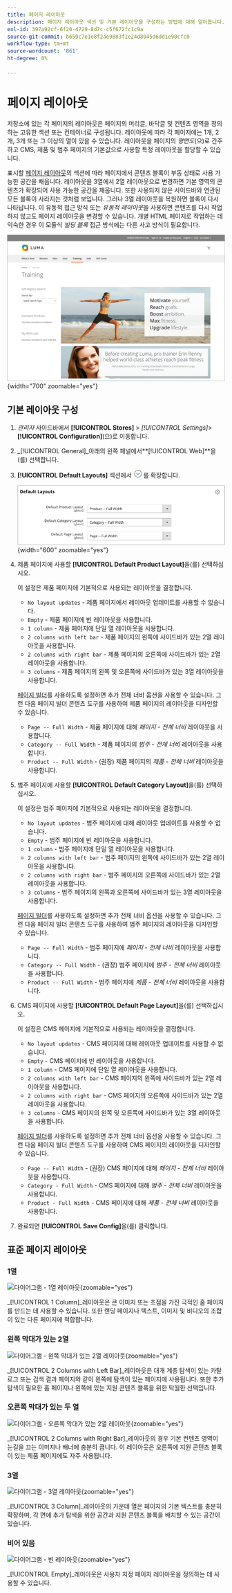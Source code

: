 ```yaml
---
title: 페이지 레이아웃
description: 페이지 레이아웃 섹션 및 기본 레이아웃을 구성하는 방법에 대해 알아봅니다.
exl-id: 397a92cf-6f20-4729-8d7c-c5f672fc1c9a
source-git-commit: b659c7e1e8f2ae9883f1e24d8045d6dd1e90cfc0
workflow-type: tm+mt
source-wordcount: '861'
ht-degree: 0%

---
```


# 페이지 레이아웃

저장소에 있는 각 페이지의 레이아웃은 페이지의 머리글, 바닥글 및 컨텐츠 영역을 정의하는 고유한 섹션 또는 컨테이너로 구성됩니다. 레이아웃에 따라 각 페이지에는 1개, 2개, 3개 또는 그 이상의 열이 있을 수 있습니다. 레이아웃을 페이지의 _평면도_(으)로 간주하고 CMS, 제품 및 범주 페이지의 기본값으로 사용할 특정 레이아웃을 할당할 수 있습니다.

표시할 [페이지 레이아웃](layout-updates.md)의 섹션에 따라 페이지에서 콘텐츠 블록이 부동 상태로 사용 가능한 공간을 채웁니다. 레이아웃을 3열에서 2열 레이아웃으로 변경하면 기본 영역의 콘텐츠가 확장되어 사용 가능한 공간을 채웁니다. 또한 사용되지 않은 사이드바와 연관된 모든 블록이 사라지는 것처럼 보입니다. 그러나 3열 레이아웃을 복원하면 블록이 다시 나타납니다. 이 유동적 접근 방식 또는 _유동적 레이아웃_&#x200B;을 사용하면 콘텐츠를 다시 작업하지 않고도 페이지 레이아웃을 변경할 수 있습니다. 개별 HTML 페이지로 작업하는 데 익숙한 경우 이 모듈식 _빌딩 블록_ 접근 방식에는 다른 사고 방식이 필요합니다.

![왼쪽 막대 페이지 레이아웃이 있는 표준 2열](./assets/storefront-2-column-ee.png){width="700" zoomable="yes"}

## 기본 레이아웃 구성

1. _관리자_ 사이드바에서 **[!UICONTROL Stores]** > _[!UICONTROL Settings]_>**[!UICONTROL Configuration]**(으)로 이동합니다.

1. _[!UICONTROL General]_아래의 왼쪽 패널에서&#x200B;**[!UICONTROL Web]**을(를) 선택합니다.

1. **[!UICONTROL Default Layouts]** 섹션에서 ![확장 선택기](../assets/icon-display-expand.png)를 확장합니다.

   ![기본 레이아웃](./assets/web-default-layouts.png){width="600" zoomable="yes"}

1. 제품 페이지에 사용할 **[!UICONTROL Default Product Layout]**&#x200B;을(를) 선택하십시오.

   이 설정은 제품 페이지에 기본적으로 사용되는 레이아웃을 결정합니다.

   - `No layout updates` - 제품 페이지에서 레이아웃 업데이트를 사용할 수 없습니다.
   - `Empty` - 제품 페이지에 빈 레이아웃을 사용합니다.
   - `1 column` - 제품 페이지에 단일 열 레이아웃을 사용합니다.
   - `2 columns with left bar` - 제품 페이지의 왼쪽에 사이드바가 있는 2열 레이아웃을 사용합니다.
   - `2 columns with right bar` - 제품 페이지의 오른쪽에 사이드바가 있는 2열 레이아웃을 사용합니다.
   - `3 columns` - 제품 페이지의 왼쪽 및 오른쪽에 사이드바가 있는 3열 레이아웃을 사용합니다.

   [페이지 빌더](../page-builder/introduction.md)를 사용하도록 설정하면 추가 전체 너비 옵션을 사용할 수 있습니다. 그런 다음 페이지 빌더 콘텐츠 도구를 사용하여 제품 페이지의 레이아웃을 디자인할 수 있습니다.

   - `Page -- Full Width` - 제품 페이지에 대해 _페이지 - 전체 너비_ 레이아웃을 사용합니다.
   - `Category -- Full Width` - 제품 페이지의 _범주 - 전체 너비_ 레이아웃을 사용합니다.
   - `Product -- Full Width` - (권장) 제품 페이지의 _제품 - 전체 너비_ 레이아웃을 사용합니다.

1. 범주 페이지에 사용할 **[!UICONTROL Default Category Layout]**&#x200B;을(를) 선택하십시오.

   이 설정은 범주 페이지에 기본적으로 사용되는 레이아웃을 결정합니다.

   - `No layout updates` - 범주 페이지에 대해 레이아웃 업데이트를 사용할 수 없습니다.
   - `Empty` - 범주 페이지에 빈 레이아웃을 사용합니다.
   - `1 column` - 범주 페이지에 단일 열 레이아웃을 사용합니다.
   - `2 columns with left bar` - 범주 페이지의 왼쪽에 사이드바가 있는 2열 레이아웃을 사용합니다.
   - `2 columns with right bar` - 범주 페이지의 오른쪽에 사이드바가 있는 2열 레이아웃을 사용합니다.
   - `3 columns` - 범주 페이지의 왼쪽과 오른쪽에 사이드바가 있는 3열 레이아웃을 사용합니다.

   [페이지 빌더](../page-builder/introduction.md)를 사용하도록 설정하면 추가 전체 너비 옵션을 사용할 수 있습니다. 그런 다음 페이지 빌더 콘텐츠 도구를 사용하여 범주 페이지의 레이아웃을 디자인할 수 있습니다.

   - `Page -- Full Width` - 범주 페이지에 _페이지 - 전체 너비_ 레이아웃을 사용합니다.
   - `Category -- Full Width` - (권장) 범주 페이지에 _범주 - 전체 너비_ 레이아웃을 사용합니다.
   - `Product -- Full Width` - 범주 페이지에 _제품 - 전체 너비_ 레이아웃을 사용합니다.

1. CMS 페이지에 사용할 **[!UICONTROL Default Page Layout]**&#x200B;을(를) 선택하십시오.

   이 설정은 CMS 페이지에 기본적으로 사용되는 레이아웃을 결정합니다.

   - `No layout updates` - CMS 페이지에 대해 레이아웃 업데이트를 사용할 수 없습니다.
   - `Empty` - CMS 페이지에 빈 레이아웃을 사용합니다.
   - `1 column` - CMS 페이지에 단일 열 레이아웃을 사용합니다.
   - `2 columns with left bar` - CMS 페이지의 왼쪽에 사이드바가 있는 2열 레이아웃을 사용합니다.
   - `2 columns with right bar` - CMS 페이지의 오른쪽에 사이드바가 있는 2열 레이아웃을 사용합니다.
   - `3 columns` - CMS 페이지의 왼쪽 및 오른쪽에 사이드바가 있는 3열 레이아웃을 사용합니다.

   [페이지 빌더](../page-builder/introduction.md)를 사용하도록 설정하면 추가 전체 너비 옵션을 사용할 수 있습니다. 그런 다음 페이지 빌더 콘텐츠 도구를 사용하여 CMS 페이지의 레이아웃을 디자인할 수 있습니다.

   - `Page -- Full Width` - (권장) CMS 페이지에 대해 _페이지 - 전체 너비_ 레이아웃을 사용합니다.
   - `Category - Full Width` - CMS 페이지에 대해 _범주 - 전체 너비_ 레이아웃을 사용합니다.
   - `Product - Full Width` - CMS 페이지에 대해 _제품 - 전체 너비_ 레이아웃을 사용합니다.

1. 완료되면 **[!UICONTROL Save Config]**&#x200B;을(를) 클릭합니다.

## 표준 페이지 레이아웃

### 1열

![다이어그램 - 1열 레이아웃](./assets/layout-1-col-th.png){zoomable="yes"}

_[!UICONTROL 1 Column]_레이아웃은 큰 이미지 또는 초점을 가진 극적인 홈 페이지를 만드는 데 사용할 수 있습니다. 또한 랜딩 페이지나 텍스트, 이미지 및 비디오의 조합이 있는 다른 페이지에 적합합니다.

### 왼쪽 막대가 있는 2열

![다이어그램 - 왼쪽 막대가 있는 2열 레이아웃](./assets/layout-2-col-lft-bar-th.png){zoomable="yes"}

_[!UICONTROL 2 Columns with Left Bar]_레이아웃은 대개 계층 탐색이 있는 카탈로그 또는 검색 결과 페이지와 같이 왼쪽에 탐색이 있는 페이지에 사용됩니다. 또한 추가 탐색이 필요한 홈 페이지나 왼쪽에 있는 지원 콘텐츠 블록을 위한 탁월한 선택입니다.

### 오른쪽 막대가 있는 두 열

![다이어그램 - 오른쪽 막대가 있는 2열 레이아웃](./assets/layout-2-col-rt-bar-th.png){zoomable="yes"}

_[!UICONTROL 2 Columns with Right Bar]_레이아웃의 경우 기본 컨텐츠 영역이 눈길을 끄는 이미지나 배너에 충분히 큽니다. 이 레이아웃은 오른쪽에 지원 콘텐츠 블록이 있는 제품 페이지에도 자주 사용됩니다.

### 3열

![다이어그램 - 3열 레이아웃](./assets/layout-3-col-th.png){zoomable="yes"}

_[!UICONTROL 3 Column]_레이아웃의 가운데 열은 페이지의 기본 텍스트를 충분히 확장하며, 각 면에 추가 탐색을 위한 공간과 지원 콘텐츠 블록을 배치할 수 있는 공간이 있습니다.

### 비어 있음

![다이어그램 - 빈 레이아웃](./assets/layout-blank-th.png){zoomable="yes"}

_[!UICONTROL Empty]_레이아웃은 사용자 지정 페이지 레이아웃을 정의하는 데 사용할 수 있습니다.

